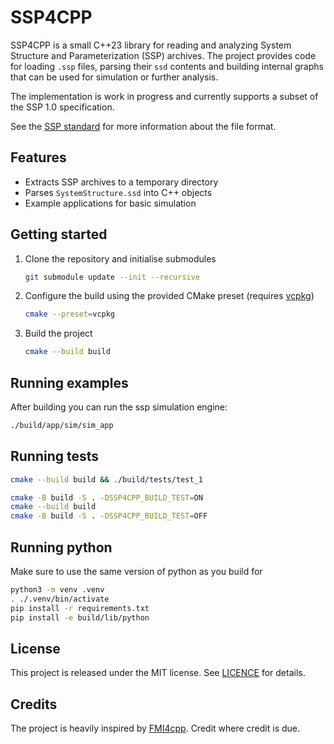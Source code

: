 # SSP4CPP

SSP4CPP is a small C++23 library for reading and analyzing System Structure and Parameterization (SSP) archives. The project provides code for loading `.ssp` files, parsing their `ssd` contents and building internal graphs that can be used for simulation or further analysis.

The implementation is work in progress and currently supports a subset of the SSP 1.0 specification.

See the [SSP standard](https://ssp-standard.org) for more information about the file format.

## Features
- Extracts SSP archives to a temporary directory
- Parses `SystemStructure.ssd` into C++ objects
- Example applications for basic simulation

## Getting started
1. Clone the repository and initialise submodules
   ```bash
   git submodule update --init --recursive
   ```
2. Configure the build using the provided CMake preset (requires [vcpkg](https://github.com/microsoft/vcpkg))
   ```bash
   cmake --preset=vcpkg
   ```
3. Build the project
   ```bash
   cmake --build build
   ```

## Running examples
After building you can run the ssp simulation engine:
```bash
./build/app/sim/sim_app
```

## Running tests
```bash
cmake --build build && ./build/tests/test_1
```
```bash
cmake -B build -S . -DSSP4CPP_BUILD_TEST=ON
cmake --build build
cmake -B build -S . -DSSP4CPP_BUILD_TEST=OFF
```

## Running python
Make sure to use the same version of python as you build for

```bash
python3 -m venv .venv
. ./.venv/bin/activate
pip install -r requirements.txt
pip install -e build/lib/python
```

## License
This project is released under the MIT license. See [LICENCE](LICENCE) for details.

## Credits
The project is heavily inspired by [FMI4cpp](https://github.com/NTNU-IHB/FMI4cpp). Credit where credit is due.
